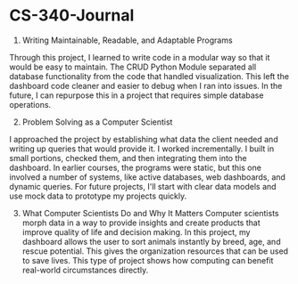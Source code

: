 # CS-340-Journal

1. Writing Maintainable, Readable, and Adaptable Programs
   
Through this project, I learned to write code in a modular way so that it would be easy to maintain.
The CRUD Python Module separated all database functionality from the code that handled visualization.
This left the dashboard code cleaner and easier to debug when I ran into issues.
In the future, I can repurpose this in a project that requires simple database operations.

2. Problem Solving as a Computer Scientist

I approached the project by establishing what data the client needed and writing up queries that would provide it.
I worked incrementally. I built in small portions, checked them, and then integrating them into the dashboard.
In earlier courses, the programs were static, but this one involved a number of systems, 
like active databases, web dashboards, and dynamic queries.
For future projects, I'll start with clear data models and use mock data to prototype my projects quickly.

3. What Computer Scientists Do and Why It Matters
Computer scientists morph data in a way to provide insights and create products that improve quality of life and decision making.
In this project, my dashboard allows the user to sort animals instantly by breed, age, and rescue potential.
This gives the organization resources that can be used to save lives.
This type of project shows how computing can benefit real-world circumstances directly.
